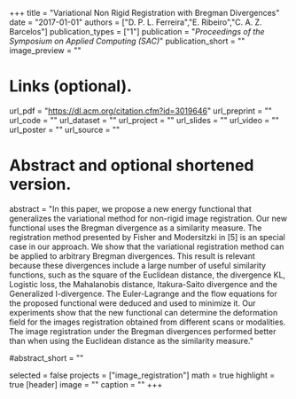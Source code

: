 +++
title = "Variational Non Rigid Registration with Bregman Divergences"
date = "2017-01-01"
authors = ["D. P. L. Ferreira","E. Ribeiro","C. A. Z. Barcelos"]
publication_types = ["1"]
publication = "_Proceedings of the Symposium on Applied Computing (SAC)_"
publication_short = ""
image_preview = ""

# Links (optional).
url_pdf = "https://dl.acm.org/citation.cfm?id=3019646"
url_preprint = ""
url_code = ""
url_dataset = ""
url_project = ""
url_slides = ""
url_video = ""
url_poster = ""
url_source = ""

# Abstract and optional shortened version.
abstract = "In this paper, we propose a new energy functional that generalizes the variational method for non-rigid image registration. Our new functional uses the Bregman divergence as a similarity measure. The registration method presented by Fisher and Modersitzki in [5] is an special case in our approach. We show that the variational registration method can be applied to arbitrary Bregman divergences. This result is relevant because these divergences include a large number of useful similarity functions, such as the square of the Euclidean distance, the divergence KL, Logistic loss, the Mahalanobis distance, Itakura-Saito divergence and the Generalized I-divergence. The Euler-Lagrange and the flow equations for the proposed functional were deduced and used to minimize it. Our experiments show that the new functional can determine the deformation field for the images registration obtained from different scans or modalities. The image registration under the Bregman divergences performed better than when using the Euclidean distance as the similarity measure."

#abstract_short = ""






selected = false
projects = ["image_registration"]
math = true
highlight = true
[header]
image = ""
caption = ""
+++

